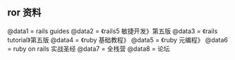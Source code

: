 ## ror 资料
@data1 = rails guides
@data2 = 《rails5 敏捷开发》第五版
@data3 = 《rails tutorial》第五版
@data4 = 《ruby 基础教程》
@data5 = 《ruby 元编程》
@data6 = ruby on rails 实战圣经
@data7 = 全栈营
@data8 = 论坛